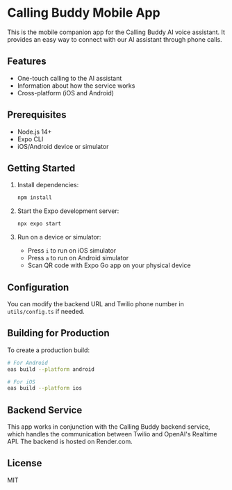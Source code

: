 # Calling Buddy Mobile App

This is the mobile companion app for the Calling Buddy AI voice assistant. It provides an easy way to connect with our AI assistant through phone calls.

## Features

- One-touch calling to the AI assistant
- Information about how the service works
- Cross-platform (iOS and Android)

## Prerequisites

- Node.js 14+
- Expo CLI
- iOS/Android device or simulator

## Getting Started

1. Install dependencies:
   ```bash
   npm install
   ```

2. Start the Expo development server:
   ```bash
   npx expo start
   ```

3. Run on a device or simulator:
   - Press `i` to run on iOS simulator
   - Press `a` to run on Android simulator
   - Scan QR code with Expo Go app on your physical device

## Configuration

You can modify the backend URL and Twilio phone number in `utils/config.ts` if needed.

## Building for Production

To create a production build:

```bash
# For Android
eas build --platform android

# For iOS
eas build --platform ios
```

## Backend Service

This app works in conjunction with the Calling Buddy backend service, which handles the communication between Twilio and OpenAI's Realtime API. The backend is hosted on Render.com.

## License

MIT 